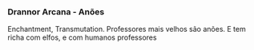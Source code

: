 ### Drannor Arcana - Anões
Enchantment, Transmutation.
Professores mais velhos são anões. E tem richa com elfos, e com humanos professores
